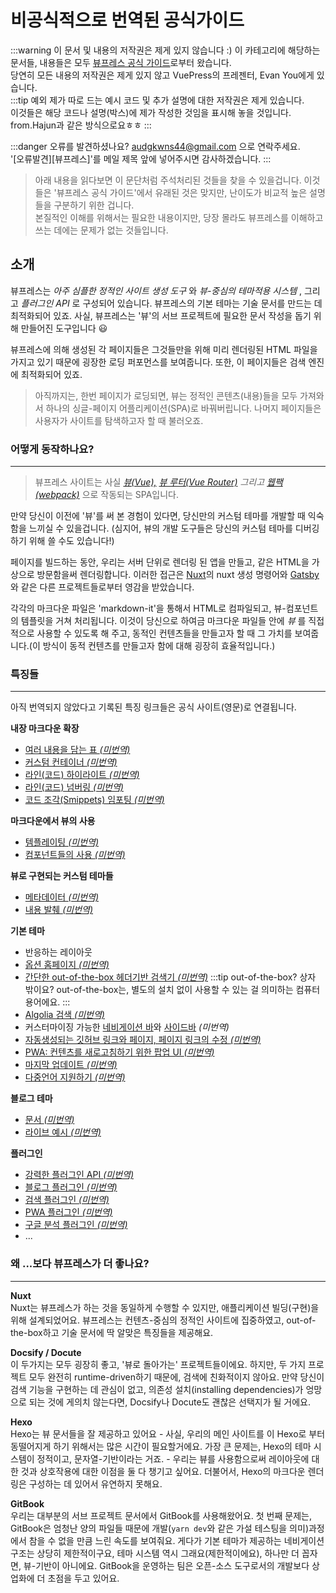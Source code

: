 # 비공식적으로 번역된 공식가이드

:::warning 이 문서 및 내용의 저작권은 제게 있지 않습니다 :)
이 카테고리에 해당하는 문서들, 내용들은 모두 [뷰프레스 공식 가이드](https://vuepress.vuejs.org/guide/)로부터 왔습니다.  
당연히 모든 내용의 저작권은 제게 있지 않고 VuePress의 프레젠터, Evan You에게 있습니다.  
:::tip 예외
제가 따로 드는 예시 코드 및 추가 설명에 대한 저작권은 제게 있습니다.  
이것들은 해당 코드나 설명(박스)에 제가 작성한 것임을 표시해 놓을 것입니다.  
from.Hajun과 같은 방식으로요ㅎㅎ
:::

:::danger 오류를 발견하셨나요?
audgkwns44@gmail.com 으로 연락주세요.  
'[오류발견][뷰프레스]'를 메일 제목 앞에 넣어주시면 감사하겠습니다.
:::

> 아래 내용을 읽다보면 이 문단처럼 주석처리된 것들을 찾을 수 있을겁니다. 이것들은 '뷰프레스 공식 가이드'에서 유래된 것은 맞지만, 난이도가 비교적 높은 설명들을 구분하기 위한 겁니다.  
> 본질적인 이해를 위해서는 필요한 내용이지만, 당장 몰라도 뷰프레스를 이해하고 쓰는 데에는 문제가 없는 것들입니다.

## 소개
뷰프레스는 *아주 심플한 정적인 사이트 생성 도구* 와 *뷰-중심의 테마적용 시스템* , 그리고 *플러그인 API* 로 구성되어 있습니다. 뷰프레스의 기본 테마는 기술 문서를 만드는 데 최적화되어 있죠. 사실, 뷰프레스는 '뷰'의 서브 프로젝트에 필요한 문서 작성을 돕기 위해 만들어진 도구입니다 :smiley:  
  
뷰프레스에 의해 생성된 각 페이지들은 그것들만을 위해 미리 렌더링된 HTML 파일을 가지고 있기 때문에 굉장한 로딩 퍼포먼스를 보여줍니다. 또한, 이 페이지들은 검색 엔진에 최적화되어 있죠.
> 아직까지는, 한번 페이지가 로딩되면, 뷰는 정적인 콘텐츠(내용)들을 모두 가져와서 하나의 싱글-페이지 어플리케이션(SPA)로 바꿔버립니다. 나머지 페이지들은 사용자가 사이트를 탐색하고자 할 때 불러오죠.

### 어떻게 동작하나요?
***
> 뷰프레스 사이트는 사실 *[뷰(Vue),](https://vuejs.org/) [뷰 루터(Vue Router)](https://github.com/vuejs/vue-router) 그리고 [웹팩(webpack)](https://webpack.js.org/)* 으로 작동되는 SPA입니다.  

만약 당신이 이전에 '뷰'를 써 본 경험이 있다면, 당신만의 커스텀 테마를 개발할 때 익숙함을 느끼실 수 있을겁니다. (심지어, 뷰의 개발 도구들은 당신의 커스텀 테마를 디버깅하기 위해 쓸 수도 있습니다!)  
  
페이지를 빌드하는 동안, 우리는 서버 단위로 렌더링 된 앱을 만들고, 같은 HTML을 가상으로 방문함을써 렌더링합니다. 이러한 접근은 [Nuxt](https://nuxtjs.org/)의 nuxt 생성 명령어와 [Gatsby](https://www.gatsbyjs.org/)와 같은 다른 프로젝트들로부터 영감을 받았습니다.  
  
각각의 마크다운 파일은 'markdown-it'을 통해서 HTML로 컴파일되고, 뷰-컴포넌트의 템플릿을 거쳐 처리됩니다. 이것이 당신으로 하여금 마크다운 파일들 안에 *뷰* 를 직접적으로 사용할 수 있도록 해 주고, 동적인 컨텐츠들을 만들고자 할 때 그 가치를 보여줍니다.(이 방식이 동적 컨텐츠를 만들고자 함에 대해 굉장히 효율적입니다.)  

### 특징들
***
아직 번역되지 않았다고 기록된 특징 링크들은 공식 사이트(영문)로 연결됩니다.  

**내장 마크다운 확장** 
- [여러 내용을 담는 표 *(미번역)*](https://vuepress.vuejs.org/guide/markdown.html#table-of-contents)
- [커스텀 컨테이너 *(미번역)*](https://vuepress.vuejs.org/guide/markdown.html#custom-containers)
- [라인(코드) 하이라이트 *(미번역)*](https://vuepress.vuejs.org/guide/markdown.html#line-highlighting-in-code-blocks)
- [라인(코드) 넘버링 *(미번역)*](https://vuepress.vuejs.org/guide/markdown.html#line-numbers)
- [코드 조각(Smippets) 임포팅 *(미번역)*](https://vuepress.vuejs.org/guide/markdown.html#import-code-snippets)

**마크다운에서 뷰의 사용**
- [템플레이팅 *(미번역)*](https://vuepress.vuejs.org/guide/using-vue.html#templating)
- [컴포넌트들의 사용 *(미번역)*](https://vuepress.vuejs.org/guide/using-vue.html#using-components)

**뷰로 구현되는 커스텀 테마들**
- [메타데이터 *(미번역)*](https://vuepress.vuejs.org/theme/writing-a-theme.html#site-and-page-metadata)
- [내용 발췌 *(미번역)*](https://vuepress.vuejs.org/theme/writing-a-theme.html#content-excerpt)

**기본 테마**
- 반응하는 레이아웃
- [옵션 홈페이지 *(미번역)*](https://vuepress.vuejs.org/theme/default-theme-config.html#homepage)
- [간단한 out-of-the-box 헤더기반 검색기 *(미번역)*](https://vuepress.vuejs.org/theme/default-theme-config.html#built-in-search)
:::tip out-of-the-box? 상자 밖이요?
out-of-the-box는, 별도의 설치 없이 사용할 수 있는 걸 의미하는 컴퓨터 용어에요.
:::
- [Algolia 검색 *(미번역)*](https://vuepress.vuejs.org/theme/default-theme-config.html#algolia-search)
- 커스터마이징 가능한 [네비게이션 바](https://vuepress.vuejs.org/theme/default-theme-config.html#navbar)와 [사이드바](https://vuepress.vuejs.org/theme/default-theme-config.html#sidebar) *(미번역)*
- [자동생성되는 깃허브 링크와 페이지, 페이지 링크의 수정 *(미번역)*](https://vuepress.vuejs.org/theme/default-theme-config.html#git-repo-and-edit-links)
- [PWA: 컨텐츠를 새로고침하기 위한 팝업 UI *(미번역)*](https://vuepress.vuejs.org/theme/default-theme-config.html#popup-ui-to-refresh-contents)
- [마지막 업데이트 *(미번역)*](https://vuepress.vuejs.org/theme/default-theme-config.html#last-updated)
- [다중언어 지원하기 *(미번역)*](https://vuepress.vuejs.org/guide/i18n.html)

**블로그 테마**
- [문서 *(미번역)*](https://vuepress-theme-blog.ulivz.com/)
- [라이브 예시 *(미번역)*](https://ulivz.com/)

**플러그인**
- [강력한 플러그인 API *(미번역)*](https://vuepress.vuejs.org/plugin/)
- [블로그 플러그인 *(미번역)*](https://vuepress-plugin-blog.ulivz.com/)
- [검색 플러그인 *(미번역)*](https://vuepress.vuejs.org/plugin/official/plugin-search.html)
- [PWA 플러그인 *(미번역)*](https://vuepress.vuejs.org/plugin/official/plugin-pwa.html)
- [구글 분석 플러그인 *(미번역)*](https://vuepress.vuejs.org/plugin/official/plugin-google-analytics.html)
- ...

### 왜 ...보다 뷰프레스가 더 좋나요?
***
**Nuxt**  
Nuxt는 뷰프레스가 하는 것을 동일하게 수행할 수 있지만, 애플리케이션 빌딩(구현)을 위해 설계되었어요. 뷰프레스는 컨텐츠-중심의 정적인 사이트에 집중하였고, out-of-the-box하고 기술 문서에 딱 알맞은 특징들을 제공해요.  
  
**Docsify / Docute**  
이 두가지는 모두 굉장히 좋고, '뷰로 돌아가는' 프로젝트들이에요. 하지만, 두 가지 프로젝트 모두 완전히 runtime-driven하기 때문에, 검색에 친화적이지 않아요. 만약 당신이 검색 기능을 구현하는 데 관심이 없고, 의존성 설치(installing dependencies)가 엉망으로 되는 것에 게의치 않는다면, Docsify나 Docute도 괜찮은 선택지가 될 거에요.  
  
**Hexo**  
Hexo는 뷰 문서들을 잘 제공하고 있어요 - 사실, 우리의 메인 사이트를 이 Hexo로 부터 동떨어지게 하기 위해서는 많은 시간이 필요할거에요. 가장 큰 문제는, Hexo의 테마 시스템이 정적이고, 문자열-기반이라는 거죠. - 우리는 뷰를 사용함으로써 레이아웃에 대한 것과 상호작용에 대한 이점을 둘 다 챙기고 싶어요. 더불어서, Hexo의 마크다운 렌더링은 구성하는 데 있어서 유연하지 못해요.  
  
**GitBook**  
우리는 대부분의 서브 프로젝트 문서에서 GitBook를 사용해왔어요. 첫 번째 문제는, GitBook은 엄청난 양의 파일들 때문에 개발(`yarn dev`와 같은 가설 테스팅을 의미)과정에서 참을 수 없을 만큼 느린 속도를 보여줘요. 게다가 기본 테마가 제공하는 네비게이션 구조는 상당히 제한적이구요, 테마 시스템 역시 그래요(제한적이에요), 하나만 더 꼽자면, 뷰-기반이 아니에요. GitBook을 운영하는 팀은 오픈-소스 도구로서의 개발보다 상업화에 더 초점을 두고 있어요.